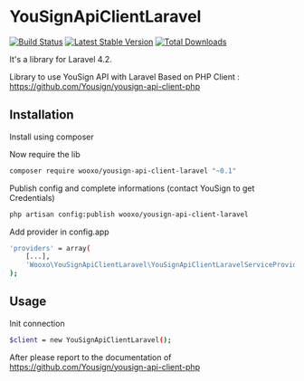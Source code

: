 # YouSignApiClientLaravel

[![Build Status](https://travis-ci.org/wooxo/yousign-api-client-laravel.svg?branch=master)](https://travis-ci.org/wooxo/yousign-api-client-laravel)
[![Latest Stable Version](https://poser.pugx.org/wooxo/yousign-api-client-laravel/v/stable.png)](https://packagist.org/packages/wooxo/yousign-api-client-laravel) [![Total Downloads](https://poser.pugx.org/wooxo/yousign-api-client-laravel/downloads.png)](https://packagist.org/packages/wooxo/ovh-swift-laravel)

It's a library for Laravel 4.2.

Library to use YouSign API with Laravel
Based on PHP Client : https://github.com/Yousign/yousign-api-client-php

Installation
------------

Install using composer

Now require the lib
```bash
composer require wooxo/yousign-api-client-laravel "~0.1"
```

Publish config and complete informations (contact YouSign to get Credentials)
```bash
php artisan config:publish wooxo/yousign-api-client-laravel
```

Add provider in config.app
```bash
'providers' = array(
    [...],
    'Wooxo\YouSignApiClientLaravel\YouSignApiClientLaravelServiceProvider'
);
```

Usage
------------

Init connection
```bash
$client = new YouSignApiClientLaravel();
```

After please report to the documentation of https://github.com/Yousign/yousign-api-client-php 